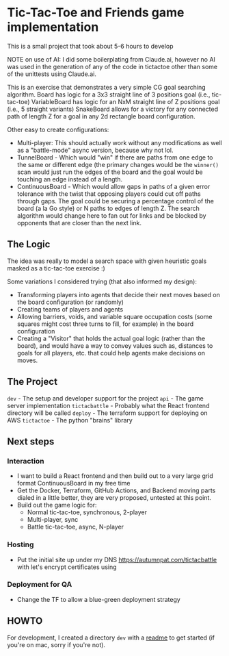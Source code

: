 # Tic-Tac-Toe and Friends game implementation

This is a small project that took about 5-6 hours to develop 

NOTE on use of AI: I did some boilerplating from Claude.ai, however no AI was used in the generation of any of the code in tictactoe other than some of the unittests using Claude.ai.


This is an exercise that demonstrates a very simple CG goal searching algorithm.
Board has logic for a 3x3 straight line of 3 positions goal (i.e., tic-tac-toe)
VariableBoard has logic for an NxM straight line of Z positions goal (i.e., 5 straight variants)
SnakeBoard allows for a victory for any connected path of length Z for a goal in any 2d rectangle board configuration.

Other easy to create configurations:
- Multi-player: This should actually work without any modifications as well as a "battle-mode" async version, because why not lol.
- TunnelBoard - Which would "win" if there are paths from one edge to the same or different edge (the primary changes would be the `winner()` scan would just run the edges of the board and the goal would be touching an edge instead of a length.
- ContinuousBoard - Which would allow gaps in paths of a given error tolerance with the twist that opposing players could cut off paths through gaps.  The goal could be securing a percentage control of the board (a la Go style) or N paths to edges of length Z.  The search algorithm would change here to fan out for links and be blocked by opponents that are closer than the next link.

## The Logic
The idea was really to model a search space with given heuristic goals masked as a tic-tac-toe exercise :)

Some variations I considered trying (that also informed my design):
- Transforming players into agents that decide their next moves based on the board configuration (or randomly)
- Creating teams of players and agents
- Allowing barriers, voids, and variable square occupation costs (some squares might cost three turns to fill, for example) in the board configuration
- Creating a "Visitor" that holds the actual goal logic (rather than the board), and would have a way to convey values such as, distances to goals for all players, etc. that could help agents make decisions on moves.

## The Project
`dev` - The setup and developer support for the project
`api` - The game server implementation
`tictacbattle` - Probably what the React frontend directory will be called
`deploy` - The terraform support for deploying on AWS
`tictactoe` - The python "brains" library

## Next steps
### Interaction
- I want to build a React frontend and then build out to a very large grid format ContinuousBoard in my free time
- Get the Docker, Terraform, GitHub Actions, and Backend moving parts dialed in a little better, they are very proposed, untested at this point.
- Build out the game logic for:
  - Normal tic-tac-toe, synchronous, 2-player
  - Multi-player, sync
  - Battle tic-tac-toe, async, N-player

### Hosting
- Put the initial site up under my DNS https://autumnpat.com/tictacbattle with let's encrypt certificates using

### Deployment for QA
- Change the TF to allow a blue-green deployment strategy

## HOWTO
For development, I created a directory `dev` with a [readme](dev/prereqs/README.md) to get started (if you're on mac, sorry if you're not).
